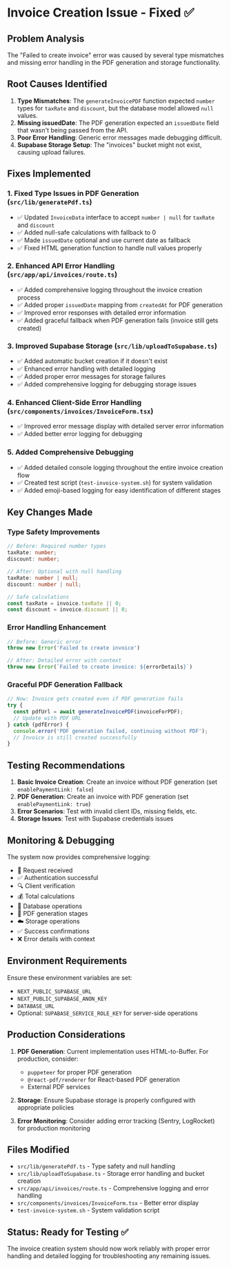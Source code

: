 # Invoice Creation Issue - Fixed ✅

## Problem Analysis
The "Failed to create invoice" error was caused by several type mismatches and missing error handling in the PDF generation and storage functionality.

## Root Causes Identified
1. **Type Mismatches**: The `generateInvoicePDF` function expected `number` types for `taxRate` and `discount`, but the database model allowed `null` values.
2. **Missing issuedDate**: The PDF generation expected an `issuedDate` field that wasn't being passed from the API.
3. **Poor Error Handling**: Generic error messages made debugging difficult.
4. **Supabase Storage Setup**: The "invoices" bucket might not exist, causing upload failures.

## Fixes Implemented

### 1. Fixed Type Issues in PDF Generation (`src/lib/generatePdf.ts`)
- ✅ Updated `InvoiceData` interface to accept `number | null` for `taxRate` and `discount`
- ✅ Added null-safe calculations with fallback to 0
- ✅ Made `issuedDate` optional and use current date as fallback
- ✅ Fixed HTML generation function to handle null values properly

### 2. Enhanced API Error Handling (`src/app/api/invoices/route.ts`)
- ✅ Added comprehensive logging throughout the invoice creation process
- ✅ Added proper `issuedDate` mapping from `createdAt` for PDF generation
- ✅ Improved error responses with detailed error information
- ✅ Added graceful fallback when PDF generation fails (invoice still gets created)

### 3. Improved Supabase Storage (`src/lib/uploadToSupabase.ts`)
- ✅ Added automatic bucket creation if it doesn't exist
- ✅ Enhanced error handling with detailed logging
- ✅ Added proper error messages for storage failures
- ✅ Added comprehensive logging for debugging storage issues

### 4. Enhanced Client-Side Error Handling (`src/components/invoices/InvoiceForm.tsx`)
- ✅ Improved error message display with detailed server error information
- ✅ Added better error logging for debugging

### 5. Added Comprehensive Debugging
- ✅ Added detailed console logging throughout the entire invoice creation flow
- ✅ Created test script (`test-invoice-system.sh`) for system validation
- ✅ Added emoji-based logging for easy identification of different stages

## Key Changes Made

### Type Safety Improvements
```typescript
// Before: Required number types
taxRate: number;
discount: number;

// After: Optional with null handling
taxRate: number | null;
discount: number | null;

// Safe calculations
const taxRate = invoice.taxRate || 0;
const discount = invoice.discount || 0;
```

### Error Handling Enhancement
```typescript
// Before: Generic error
throw new Error('Failed to create invoice')

// After: Detailed error with context
throw new Error(`Failed to create invoice: ${errorDetails}`)
```

### Graceful PDF Generation Fallback
```typescript
// Now: Invoice gets created even if PDF generation fails
try {
  const pdfUrl = await generateInvoicePDF(invoiceForPDF);
  // Update with PDF URL
} catch (pdfError) {
  console.error('PDF generation failed, continuing without PDF');
  // Invoice is still created successfully
}
```

## Testing Recommendations

1. **Basic Invoice Creation**: Create an invoice without PDF generation (set `enablePaymentLink: false`)
2. **PDF Generation**: Create an invoice with PDF generation (set `enablePaymentLink: true`)
3. **Error Scenarios**: Test with invalid client IDs, missing fields, etc.
4. **Storage Issues**: Test with Supabase credentials issues

## Monitoring & Debugging

The system now provides comprehensive logging:
- 📧 Request received
- ✅ Authentication successful  
- 🔍 Client verification
- 💰 Total calculations
- 💾 Database operations
- 📄 PDF generation stages
- ☁️ Storage operations
- ✅ Success confirmations
- ❌ Error details with context

## Environment Requirements

Ensure these environment variables are set:
- `NEXT_PUBLIC_SUPABASE_URL`
- `NEXT_PUBLIC_SUPABASE_ANON_KEY` 
- `DATABASE_URL`
- Optional: `SUPABASE_SERVICE_ROLE_KEY` for server-side operations

## Production Considerations

1. **PDF Generation**: Current implementation uses HTML-to-Buffer. For production, consider:
   - `puppeteer` for proper PDF generation
   - `@react-pdf/renderer` for React-based PDF generation
   - External PDF services

2. **Storage**: Ensure Supabase storage is properly configured with appropriate policies

3. **Error Monitoring**: Consider adding error tracking (Sentry, LogRocket) for production monitoring

## Files Modified

- `src/lib/generatePdf.ts` - Type safety and null handling
- `src/lib/uploadToSupabase.ts` - Storage error handling and bucket creation
- `src/app/api/invoices/route.ts` - Comprehensive logging and error handling
- `src/components/invoices/InvoiceForm.tsx` - Better error display
- `test-invoice-system.sh` - System validation script

## Status: Ready for Testing ✅

The invoice creation system should now work reliably with proper error handling and detailed logging for troubleshooting any remaining issues.
